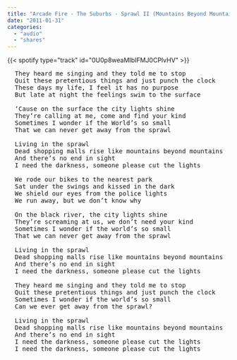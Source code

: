 ```yaml
---
title: "Arcade Fire - The Suburbs - Sprawl II (Mountains Beyond Mountains)"
date: "2011-01-31"
categories:
  - "audio"
  - "shares"
---
```


{{< spotify type="track" id="0U0p8weaMIbIFMJ0CPlvHV" >}}

<pre>
  They heard me singing and they told me to stop
  Quit these pretentious things and just punch the clock
  These days my life, I feel it has no purpose
  But late at night the feelings swim to the surface

  ‘Cause on the surface the city lights shine
  They’re calling at me, come and find your kind
  Sometimes I wonder if the World’s so small
  That we can never get away from the sprawl

  Living in the sprawl
  Dead shopping malls rise like mountains beyond mountains
  And there’s no end in sight
  I need the darkness, someone please cut the lights

  We rode our bikes to the nearest park
  Sat under the swings and kissed in the dark
  We shield our eyes from the police lights
  We run away, but we don’t know why

  On the black river, the city lights shine
  They’re screaming at us, we don’t need your kind
  Sometimes I wonder if the world’s so small
  That we can never get away from the sprawl

  Living in the sprawl
  Dead shopping malls rise like mountains beyond mountains
  And there’s no end in sight
  I need the darkness, someone please cut the lights

  They heard me singing and they told me to stop
  Quit these pretentious things and just punch the clock
  Sometimes I wonder if the world’s so small
  Can we ever get away from the sprawl?

  Living in the sprawl
  Dead shopping malls rise like mountains beyond mountains
  And there’s no end in sight
  I need the darkness, someone please cut the lights
  I need the darkness, someone please cut the lights
</pre>